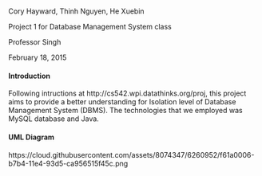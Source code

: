 # 
<p>Cory Hayward, Thinh Nguyen, He Xuebin</p>
<p>Project 1 for Database Management System class</p>
<p>Professor Singh</p>
<p>February 18, 2015</p>

<h4>Introduction</h4>
<p>Following intructions at http://cs542.wpi.datathinks.org/proj, this project aims to provide a better understanding for Isolation level of Database Management System (DBMS). The technologies that we employed was MySQL database and Java.
<h4> UML Diagram </h4>
https://cloud.githubusercontent.com/assets/8074347/6260952/f61a0006-b7b4-11e4-93d5-ca956515f45c.png
